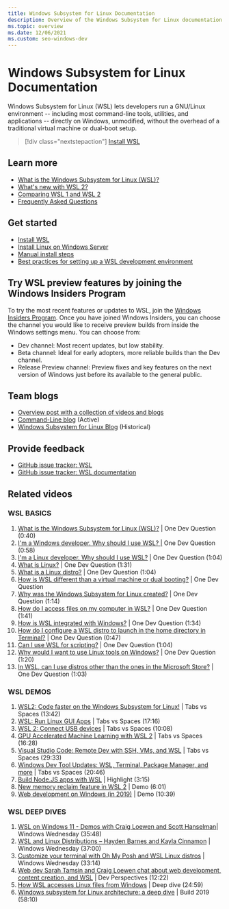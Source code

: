 ```yaml
---
title: Windows Subsystem for Linux Documentation
description: Overview of the Windows Subsystem for Linux documentation.
ms.topic: overview
ms.date: 12/06/2021
ms.custom: seo-windows-dev
---
```


# Windows Subsystem for Linux Documentation

Windows Subsystem for Linux (WSL) lets developers run a GNU/Linux environment -- including most command-line tools, utilities, and applications -- directly on Windows, unmodified, without the overhead of a traditional virtual machine or dual-boot setup.

> [!div class="nextstepaction"]
> [Install WSL](install.md)

## Learn more

* [What is the Windows Subsystem for Linux (WSL)?](about.md)
* [What's new with WSL 2?](compare-versions.md#whats-new-in-wsl-2)
* [Comparing WSL 1 and WSL 2](compare-versions.md)
* [Frequently Asked Questions](faq.yml)

## Get started

* [Install WSL](install.md)
* [Install Linux on Windows Server](install-on-server.md)
* [Manual install steps](install-manual.md)
* [Best practices for setting up a WSL development environment](./setup/environment.md)

## Try WSL preview features by joining the Windows Insiders Program

To try the most recent features or updates to WSL, join the [Windows Insiders Program](https://insider.windows.com/getting-started). Once you have joined Windows Insiders, you can choose the channel you would like to receive preview builds from inside the Windows settings menu. You can choose from:

* Dev channel: Most recent updates, but low stability.
* Beta channel: Ideal for early adopters, more reliable builds than the Dev channel.
* Release Preview channel: Preview fixes and key features on the next version of Windows just before its available to the general public.

## Team blogs

* [Overview post with a collection of videos and blogs](https://blogs.msdn.microsoft.com/commandline/learn-about-windows-console-and-windows-subsystem-for-linux-wsl/)
* [Command-Line blog](https://blogs.msdn.microsoft.com/commandline/) (Active)
* [Windows Subsystem for Linux Blog](/archive/blogs/wsl/) (Historical)

## Provide feedback

* [GitHub issue tracker: WSL](https://github.com/microsoft/WSL/issues)
* [GitHub issue tracker: WSL documentation](https://github.com/MicrosoftDocs/WSL/issues)

## Related videos

### WSL BASICS

1. [What is the Windows Subsystem for Linux (WSL)?](https://www.youtube.com/watch?v=NYGMY9c90Oo) | One Dev Question (0:40)
1. [I'm a Windows developer. Why should I use WSL? |](https://www.youtube.com/watch?v=sqdHy1rC2t4) One Dev Question (0:58)
1. [I'm a Linux developer. Why should I use WSL?](https://www.youtube.com/watch?v=75JBKfAqH3I) | One Dev Question (1:04)
1. [What is Linux?](https://www.youtube.com/watch?v=jx5I-8_arqM) | One Dev Question (1:31)
1. [What is a Linux distro?](https://www.youtube.com/watch?v=WnzKfwL3Iy0) | One Dev Question (1:04)
1. [How is WSL different than a virtual machine or dual booting?](https://www.youtube.com/watch?v=UMQ5GQix0rs) | One Dev Question
1. [Why was the Windows Subsystem for Linux created?](https://www.youtube.com/watch?v=b9I7NZHni5c) | One Dev Question (1:14)
1. [How do I access files on my computer in WSL?](https://www.youtube.com/watch?v=uUaFNRRS9yo&t=2s) | One Dev Question (1:41)
1. [How is WSL integrated with Windows?](https://www.youtube.com/watch?v=JuJ_Nx_bFEM) | One Dev Question (1:34)
1. [How do I configure a WSL distro to launch in the home directory in Terminal?](https://www.youtube.com/watch?v=n1YSFT5VK-Y) | One Dev Question (0:47)
1. [Can I use WSL for scripting?](https://www.youtube.com/watch?v=teI6WA48_Rg) | One Dev Question (1:04)
1. [Why would I want to use Linux tools on Windows?](https://www.youtube.com/watch?v=OeomwrHLAR4) | One Dev Question (1:20)
1. [In WSL, can I use distros other than the ones in the Microsoft Store?](https://www.youtube.com/watch?v=AfhDwVASD2c) | One Dev Question (1:03)

### WSL DEMOS

1. [WSL2: Code faster on the Windows Subsystem for Linux!](https://www.youtube.com/watch?v=MrZolfGm8Zk&t=3s) | Tabs vs Spaces (13:42)
1. [WSL: Run Linux GUI Apps](https://www.youtube.com/watch?v=kC3eWRPzeWw) | Tabs vs Spaces (17:16)
1. [WSL 2: Connect USB devices](https://www.youtube.com/watch?v=I2jOuLU4o8E) | Tabs vs Spaces (10:08)
1. [GPU Accelerated Machine Learning with WSL 2](https://www.youtube.com/watch?v=PdxXlZJiuxA) | Tabs vs Spaces (16:28)
1. [Visual Studio Code: Remote Dev with SSH, VMs, and WSL](https://www.youtube.com/watch?v=XkLjxr9iQ-8&t=1s) | Tabs vs Spaces (29:33)
1. [Windows Dev Tool Updates: WSL, Terminal, Package Manager, and more](https://www.youtube.com/watch?v=m5tt9mDRPSw) | Tabs vs Spaces (20:46)
1. [Build Node.JS apps with WSL](https://www.youtube.com/watch?v=lOXatmtBb88) | Highlight (3:15)
1. [New memory reclaim feature in WSL 2](https://www.youtube.com/watch?v=K9GPOHrZgr4) | Demo (6:01)
1. [Web development on Windows (in 2019)](https://www.youtube.com/watch?v=UxWN1BBr1bM) | Demo (10:39)

### WSL DEEP DIVES

1. [WSL on Windows 11 - Demos with Craig Loewen and Scott Hanselman](https://www.youtube.com/watch?v=pNwatyeXplY)| Windows Wednesday (35:48)
1. [WSL and Linux Distributions – Hayden Barnes and Kayla Cinnamon](https://www.youtube.com/watch?v=kCB3gO32SPs) | Windows Wednesday (37:00)
1. [Customize your terminal with Oh My Posh and WSL Linux distros](https://www.youtube.com/watch?v=uO_F5W2LbSk) | Windows Wednesday (33:14)
1. [Web dev Sarah Tamsin and Craig Loewen chat about web development, content creation, and WSL](https://www.youtube.com/watch?v=ySS8Re6LDTQ) | Dev Perspectives (12:22)
1. [How WSL accesses Linux files from Windows](https://www.youtube.com/watch?v=63wVlI9B3Ac&t=45s) | Deep dive (24:59)
1. [Windows subsystem for Linux architecture: a deep dive](https://www.youtube.com/watch?v=lwhMThePdIo) | Build 2019 (58:10)
